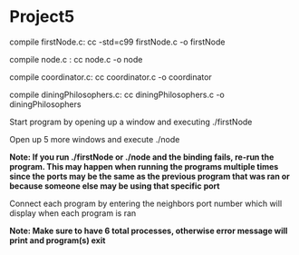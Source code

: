 # Project5

compile firstNode.c: cc -std=c99 firstNode.c -o firstNode

compile node.c     : cc node.c -o node

compile coordinator.c:  cc coordinator.c -o coordinator

compile diningPhilosophers.c:  cc diningPhilosophers.c -o diningPhilosophers


Start program by opening up a window and executing ./firstNode

Open up 5 more windows and execute ./node

**Note: If you run ./firstNode or ./node and the binding fails, re-run the program.
        This may happen when running the programs multiple times since the ports may be the same 
        as the previous program that was ran or because someone else may be using that specific port**

Connect each program by entering the neighbors port number which will display when each program is ran

**Note: Make sure to have 6 total processes, otherwise error message will print and program(s) exit**
